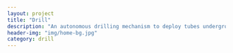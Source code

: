 ```yaml
---
layout: project
title: "Drill"
description: "An autonomous drilling mechanism to deploy tubes underground at scale."
header-img: "img/home-bg.jpg"
category: drill
---
```

